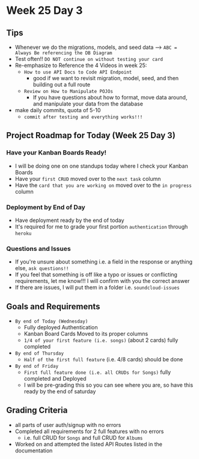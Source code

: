 # Week 25 Day 3

## Tips
- Whenever we do the migrations, models, and seed data --> `ABC = Always Be referencing the DB Diagram`
- Test often!! `DO NOT continue on without testing your card`
- Re-emphasize to Reference the 4 Videos in week 25:
  - `How to use API Docs to Code API Endpoint`
    - good if we want to revisit migration, model, seed, and then building out a full route
  - `Review on How to Manipulate POJOs` 
    - If you have questions about how to format, move data around, and manipulate your data from the database 
- make daily commits, quota of 5-10
  - `commit after testing and everything works!!!`

## Project Roadmap for Today (Week 25 Day 3)
### Have your Kanban Boards Ready!
- I will be doing one on one standups today where I check your Kanban Boards
- Have your `first CRUD` moved over to the `next task` column
- Have the `card that you are working on` moved over to the `in progress` column

### Deployment by End of Day
- Have deployment ready by the end of today
- It's required for me to grade your first portion `authentication` through `heroku`

### Questions and Issues
- If you're unsure about something i.e. a field in the response or anything else, `ask questions!!`
- If you feel that something is off like a typo or issues or conflicting requirements, let me know!!! I will confirm with you the correct answer
- If there are issues, I will put them in a folder i.e. `soundcloud-issues`

## Goals and Requirements
- `By end of Today (Wednesday)`
  - Fully deployed Authentication 
  - Kanban Board Cards Moved to its proper columns
  - `1/4 of your first feature (i.e. songs)` (about 2 cards) fully completed
- `By end of Thursday`
  - `Half of the first full feature` (i.e. 4/8 cards) should be done
- `By end of Friday`
  - `First full feature done (i.e. all CRUDs for Songs)` fully completed and Deployed
  - I will be pre-grading this so you can see where you are, so have this ready by the end of saturday
  
## Grading Criteria
- all parts of user auth/signup with no errors
- Completed all requirements for 2 full features with no errors
  - i.e. full CRUD for `Songs` and full CRUD for `Albums`
- Worked on and attempted the listed API Routes listed in the documentation